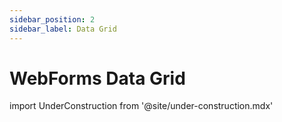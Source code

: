 ```yaml
---
sidebar_position: 2
sidebar_label: Data Grid
---
```


# WebForms Data Grid

import UnderConstruction from  '@site/under-construction.mdx'

<UnderConstruction />
